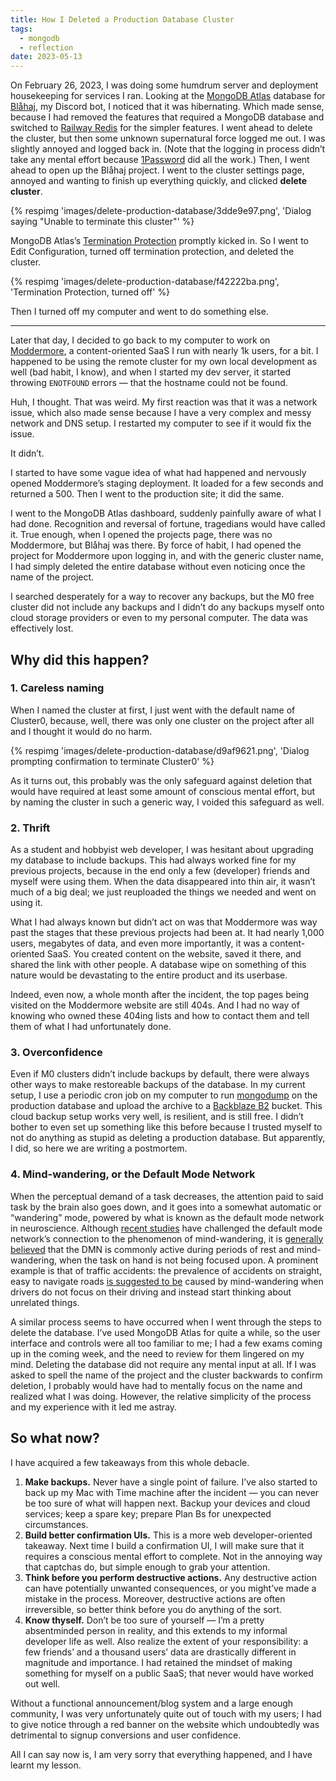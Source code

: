 ```yaml
---
title: How I Deleted a Production Database Cluster
tags:
  - mongodb
  - reflection
date: 2023-05-13
---
```


On February 26, 2023, I was doing some humdrum server and deployment housekeeping for services I ran. Looking at the [MongoDB Atlas](https://www.mongodb.com/atlas/database) database for [Blåhaj](https://github.com/ryanccn/blahaj), my Discord bot, I noticed that it was hibernating. Which made sense, because I had removed the features that required a MongoDB database and switched to [Railway Redis](https://docs.railway.app/databases/redis) for the simpler features. I went ahead to delete the cluster, but then some unknown supernatural force logged me out. I was slightly annoyed and logged back in. (Note that the logging in process didn’t take any mental effort because [1Password](https://1password.com/) did all the work.) Then, I went ahead to open up the Blåhaj project. I went to the cluster settings page, annoyed and wanting to finish up everything quickly, and clicked **delete cluster**.

{% respimg 'images/delete-production-database/3dde9e97.png', 'Dialog saying "Unable to terminate this cluster"' %}

MongoDB Atlas’s [Termination Protection](https://www.mongodb.com/docs/atlas/cluster-additional-settings/#termination-protection) promptly kicked in. So I went to Edit Configuration, turned off termination protection, and deleted the cluster.

{% respimg 'images/delete-production-database/f42222ba.png', 'Termination Protection, turned off' %}

Then I turned off my computer and went to do something else.

---

Later that day, I decided to go back to my computer to work on [Moddermore](https://moddermore.net/), a content-oriented SaaS I run with nearly 1k users, for a bit. I happened to be using the remote cluster for my own local development as well (bad habit, I know), and when I started my dev server, it started throwing `ENOTFOUND` errors — that the hostname could not be found.

Huh, I thought. That was weird. My first reaction was that it was a network issue, which also made sense because I have a very complex and messy network and DNS setup. I restarted my computer to see if it would fix the issue.

It didn’t.

I started to have some vague idea of what had happened and nervously opened Moddermore’s staging deployment. It loaded for a few seconds and returned a 500. Then I went to the production site; it did the same.

I went to the MongoDB Atlas dashboard, suddenly painfully aware of what I had done. Recognition and reversal of fortune, tragedians would have called it. True enough, when I opened the projects page, there was no Moddermore, but Blåhaj was there. By force of habit, I had opened the project for Moddermore upon logging in, and with the generic cluster name, I had simply deleted the entire database without even noticing once the name of the project.

I searched desperately for a way to recover any backups, but the M0 free cluster did not include any backups and I didn’t do any backups myself onto cloud storage providers or even to my personal computer. The data was effectively lost.

## Why did this happen?

### 1. Careless naming

When I named the cluster at first, I just went with the default name of Cluster0, because, well, there was only one cluster on the project after all and I thought it would do no harm.

{% respimg 'images/delete-production-database/d9af9621.png', 'Dialog prompting confirmation to terminate Cluster0' %}

As it turns out, this probably was the only safeguard against deletion that would have required at least some amount of conscious mental effort, but by naming the cluster in such a generic way, I voided this safeguard as well.

### 2. Thrift

As a student and hobbyist web developer, I was hesitant about upgrading my database to include backups. This had always worked fine for my previous projects, because in the end only a few (developer) friends and myself were using them. When the data disappeared into thin air, it wasn’t much of a big deal; we just reuploaded the things we needed and went on using it.

What I had always known but didn’t act on was that Moddermore was way past the stages that these previous projects had been at. It had nearly 1,000 users, megabytes of data, and even more importantly, it was a content-oriented SaaS. You created content on the website, saved it there, and shared the link with other people. A database wipe on something of this nature would be devastating to the entire product and its userbase.

Indeed, even now, a whole month after the incident, the top pages being visited on the Moddermore website are still 404s. And I had no way of knowing who owned these 404ing lists and how to contact them and tell them of what I had unfortunately done.

### 3. Overconfidence

Even if M0 clusters didn’t include backups by default, there were always other ways to make restoreable backups of the database. In my current setup, I use a periodic cron job on my computer to run [mongodump](https://www.mongodb.com/docs/database-tools/mongodump/) on the production database and upload the archive to a [Backblaze B2](https://www.backblaze.com/b2/cloud-storage.html) bucket. This cloud backup setup works very well, is resilient, and is still free. I didn’t bother to even set up something like this before because I trusted myself to not do anything as stupid as deleting a production database. But apparently, I did, so here we are writing a postmortem.

### 4. Mind-wandering, or the Default Mode Network

When the perceptual demand of a task decreases, the attention paid to said task by the brain also goes down, and it goes into a somewhat automatic or “wandering” mode, powered by what is known as the default mode network in neuroscience. Although [recent studies](https://www.ncbi.nlm.nih.gov/pmc/articles/PMC6140531) have challenged the default mode network’s connection to the phenomenon of mind-wandering, it is [generally believed](https://pubmed.ncbi.nlm.nih.gov/18400922/) that the DMN is commonly active during periods of rest and mind-wandering, when the task on hand is not being focused upon. A prominent example is that of traffic accidents: the prevalence of accidents on straight, easy to navigate roads [is suggested to be](https://pubmed.ncbi.nlm.nih.gov/28771623/) caused by mind-wandering when drivers do not focus on their driving and instead start thinking about unrelated things.

A similar process seems to have occurred when I went through the steps to delete the database. I’ve used MongoDB Atlas for quite a while, so the user interface and controls were all too familiar to me; I had a few exams coming up in the coming week, and the need to review for them lingered on my mind. Deleting the database did not require any mental input at all. If I was asked to spell the name of the project and the cluster backwards to confirm deletion, I probably would have had to mentally focus on the name and realized what I was doing. However, the relative simplicity of the process and my experience with it led me astray.

## So what now?

I have acquired a few takeaways from this whole debacle.

1. **Make backups.** Never have a single point of failure. I’ve also started to back up my Mac with Time machine after the incident — you can never be too sure of what will happen next. Backup your devices and cloud services; keep a spare key; prepare Plan Bs for unexpected circumstances.
2. **Build better confirmation UIs.** This is a more web developer-oriented takeaway. Next time I build a confirmation UI, I will make sure that it requires a conscious mental effort to complete. Not in the annoying way that captchas do, but simple enough to grab your attention.
3. **Think before you perform destructive actions.** Any destructive action can have potentially unwanted consequences, or you might’ve made a mistake in the process. Moreover, destructive actions are often irreversible, so better think before you do anything of the sort.
4. **Know thyself.** Don’t be too sure of yourself — I’m a pretty absentminded person in reality, and this extends to my informal developer life as well. Also realize the extent of your responsibility: a few friends’ and a thousand users’ data are drastically different in magnitude and importance. I had retained the mindset of making something for myself on a public SaaS; that never would have worked out well.

Without a functional announcement/blog system and a large enough community, I was very unfortunately quite out of touch with my users; I had to give notice through a red banner on the website which undoubtedly was detrimental to signup conversions and user confidence.

All I can say now is, I am very sorry that everything happened, and I have learnt my lesson.
